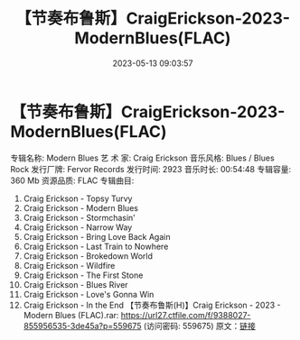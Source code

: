 ﻿---
title: 【节奏布鲁斯】CraigErickson-2023-ModernBlues(FLAC)
date: 2023-05-13 09:03:57
categories: 古典音乐、新世纪、纯音雅乐
tags: 纯音雅乐
---
# 【节奏布鲁斯】CraigErickson-2023-ModernBlues(FLAC)

专辑名称: Modern Blues
艺 术 家: Craig Erickson
音乐风格: Blues / Blues Rock
发行厂牌: Fervor Records
发行时间: 2923
音乐时长: 00:54:48
专辑容量: 360 Mb
资源品质: FLAC
专辑曲目:
01. Craig Erickson - Topsy Turvy
02. Craig Erickson - Modern Blues
03. Craig Erickson - Stormchasin'
04. Craig Erickson - Narrow Way
05. Craig Erickson - Bring Love Back Again
06. Craig Erickson - Last Train to Nowhere
07. Craig Erickson - Brokedown World
08. Craig Erickson - Wildfire
09. Craig Erickson - The First Stone
10. Craig Erickson - Blues River
11. Craig Erickson - Love's Gonna Win
12. Craig Erickson - In the End
【节奏布鲁斯(H)】Craig Erickson - 2023 - Modern Blues (FLAC).rar:
https://url27.ctfile.com/f/9388027-855956535-3de45a?p=559675
(访问密码: 559675)
原文：[链接](https://blog.sina.com.cn/s/blog_1647c7e76010311up.html)
